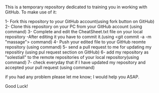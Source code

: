 This is a temporary repository dedicated to training you in working with GitHub. To make use of it:

1- Fork this repository to your GitHub account(using fork button on GitHub)
2- Clone this repository on your PC from your GitHub account (using <git clone> command)
3- Complete and edit the CheatSheet.txt file on your local repository
  -After editing it you have to commit it.(using <git commit -a -m "massage"> command)
4- Push your edited file to your GitHub reomte repository (using <git push> command)
5- send a pull request to me for updating my repositiry (using pul request section on GitHub)
6- add my repository as "solestiall" to the remote repositories of your local repository(using <git remote add> command)
7- check everyday that if I have updated my repository and accepted your pull request (using <git fetch> command)
  
if you had any problem please let me know; I would help you ASAP.

Good Luck!

